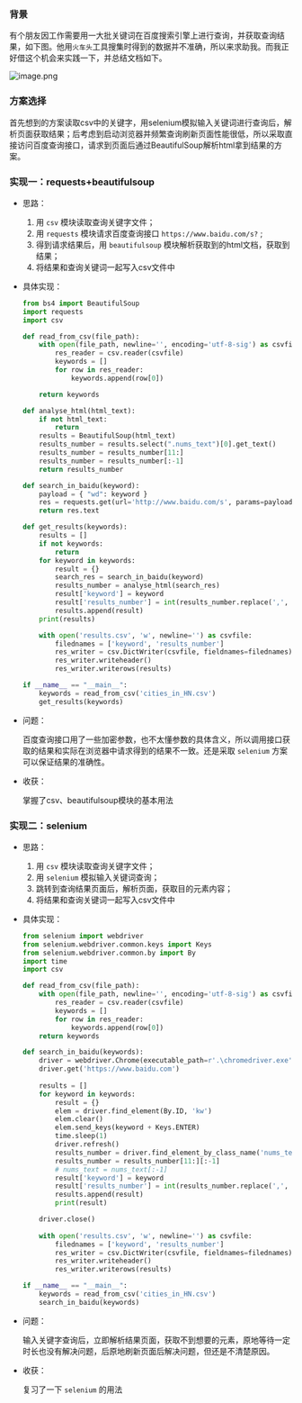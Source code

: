### 背景

有个朋友因工作需要用一大批关键词在百度搜索引擎上进行查询，并获取查询结果，如下图。他用`火车头`工具搜集时得到的数据并不准确，所以来求助我。而我正好借这个机会来实践一下，并总结文档如下。

![image.png](https://i.loli.net/2020/12/20/pjWqr5xUg18wFAD.png)

### 方案选择

首先想到的方案读取csv中的关键字，用selenium模拟输入关键词进行查询后，解析页面获取结果；后考虑到启动浏览器并频繁查询刷新页面性能很低，所以采取直接访问百度查询接口，请求到页面后通过BeautifulSoup解析html拿到结果的方案。

### 实现一：requests+beautifulsoup

- 思路：

  1. 用 `csv` 模块读取查询关键字文件；
  2. 用 `requests` 模块请求百度查询接口 `https://www.baidu.com/s?` ;
  3. 得到请求结果后，用 `beautifulsoup` 模块解析获取到的html文档，获取到结果；
  4. 将结果和查询关键词一起写入csv文件中

- 具体实现：

  ```python
  from bs4 import BeautifulSoup
  import requests
  import csv
  
  def read_from_csv(file_path):
      with open(file_path, newline='', encoding='utf-8-sig') as csvfile:
          res_reader = csv.reader(csvfile)
          keywords = []
          for row in res_reader:
              keywords.append(row[0])
  
      return keywords
  
  def analyse_html(html_text):
      if not html_text:
          return
      results = BeautifulSoup(html_text)
      results_number = results.select(".nums_text")[0].get_text()
      results_number = results_number[11:]
      results_number = results_number[:-1]
      return results_number
  
  def search_in_baidu(keyword):
      payload = { "wd": keyword }
      res = requests.get(url='http://www.baidu.com/s', params=payload)
      return res.text
  
  def get_results(keywords):
      results = []
      if not keywords:
          return 
      for keyword in keywords:
          result = {}
          search_res = search_in_baidu(keyword)
          results_number = analyse_html(search_res)
          result['keyword'] = keyword
          result['results_number'] = int(results_number.replace(',', ''))
          results.append(result)
      print(results)
  
      with open('results.csv', 'w', newline='') as csvfile:
          filednames = ['keyword', 'results_number']
          res_writer = csv.DictWriter(csvfile, fieldnames=filednames)
          res_writer.writeheader()
          res_writer.writerows(results)
  
  if __name__ == "__main__":
      keywords = read_from_csv('cities_in_HN.csv')
      get_results(keywords)
  ```
  
- 问题：

  百度查询接口用了一些加密参数，也不太懂参数的具体含义，所以调用接口获取的结果和实际在浏览器中请求得到的结果不一致。还是采取 `selenium` 方案可以保证结果的准确性。

- 收获：

  掌握了csv、beautifulsoup模块的基本用法



### 实现二：selenium

- 思路：

  1. 用 `csv` 模块读取查询关键字文件；
  2. 用 `selenium` 模拟输入关键词查询；
  3. 跳转到查询结果页面后，解析页面，获取目的元素内容；
  4. 将结果和查询关键词一起写入csv文件中

- 具体实现：

  ```python
  from selenium import webdriver
  from selenium.webdriver.common.keys import Keys
  from selenium.webdriver.common.by import By
  import time
  import csv
  
  def read_from_csv(file_path):
      with open(file_path, newline='', encoding='utf-8-sig') as csvfile:
          res_reader = csv.reader(csvfile)
          keywords = []
          for row in res_reader:
              keywords.append(row[0])
      return keywords
  
  def search_in_baidu(keywords):
      driver = webdriver.Chrome(executable_path=r'.\chromedriver.exe')
      driver.get('https://www.baidu.com')
      
      results = []
      for keyword in keywords:
          result = {}
          elem = driver.find_element(By.ID, 'kw')
          elem.clear()
          elem.send_keys(keyword + Keys.ENTER)
          time.sleep(1)
          driver.refresh()
          results_number = driver.find_element_by_class_name('nums_text').text
          results_number = results_number[11:][:-1]
          # nums_text = nums_text[:-1]
          result['keyword'] = keyword
          result['results_number'] = int(results_number.replace(',', ''))
          results.append(result)
          print(result)
  
      driver.close()
     
      with open('results.csv', 'w', newline='') as csvfile:
          filednames = ['keyword', 'results_number']
          res_writer = csv.DictWriter(csvfile, fieldnames=filednames)
          res_writer.writeheader()
          res_writer.writerows(results)
  
  if __name__ == "__main__":
      keywords = read_from_csv('cities_in_HN.csv')
      search_in_baidu(keywords)
  ```
  
- 问题：

  输入关键字查询后，立即解析结果页面，获取不到想要的元素，原地等待一定时长也没有解决问题，后原地刷新页面后解决问题，但还是不清楚原因。

- 收获：

  复习了一下 `selenium` 的用法

